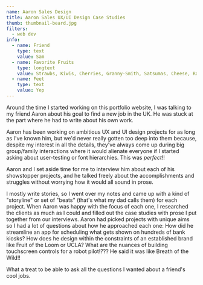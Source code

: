 ```yaml
---
name: Aaron Sales Design
title: Aaron Sales UX/UI Design Case Studies
thumb: thumbnail-beard.jpg
filters:
  - web dev
info:
  - name: Friend
    type: text
    value: Sam
  - name: Favorite Fruits
    type: longtext
    value: Strawbs, Kiwis, Cherries, Granny-Smith, Satsumas, Cheese, Raspberries, Dragon Fruit
  - name: Feet
    type: text
    value: Yep
---
```


Around the time I started working on this portfolio website, I was talking to my friend Aaron about his goal to find a new job in the UK. He was stuck at the part where he had to write about his own work.

Aaron has been working on ambitious UX and UI design projects for as long as I've known him, but we'd never really gotten too deep into them because, despite my interest in all the details, they've always come up during big group/family interactions where it would alienate everyone if I started asking about user-testing or font hierarchies.
This was _perfect_!!

Aaron and I set aside time for me to interview him about each of his showstopper projects, and he talked freely about the accomplishments and struggles without worrying how it would all sound in prose.

I mostly write stories, so I went over my notes and came up with a kind of "storyline" or set of "beats" (that's what my dad calls them) for each project. When Aaron was happy with the focus of each one, I researched the clients as much as I could and filled out the case studies with prose I put together from our interviews. Aaron had picked projects with unique aims so I had a lot of questions about how he approached each one: How did he streamline an app for scheduling what gets shown on hundreds of bank kiosks? How does he design within the constraints of an established brand like Fruit of the Loom or UCLA? What are the nuances of building touchscreen controls for a robot pilot!??? He said it was like Breath of the Wild!!

What a treat to be able to ask all the questions I wanted about a friend's cool jobs.
